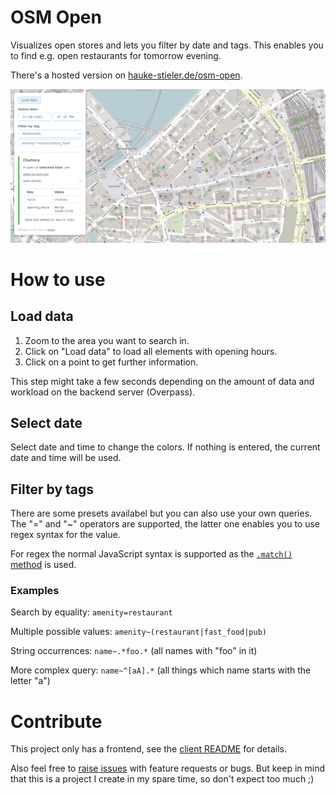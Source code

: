 # OSM Open

Visualizes open stores and lets you filter by date and tags. This enables you to find e.g. open restaurants for tomorrow evening.

There's a hosted version on [hauke-stieler.de/osm-open](https://hauke-stieler.de/osm-open/).

<p align="center">
<img src="screenshot.png" alt="OSM Open Screenshot"/>
</p>

# How to use

## Load data

1. Zoom to the area you want to search in.
2. Click on "Load data" to load all elements with opening hours.
3. Click on a point to get further information.

This step might take a few seconds depending on the amount of data and workload on the backend server (Overpass).

## Select date

Select date and time to change the colors.
If nothing is entered, the current date and time will be used.

## Filter by tags

There are some presets availabel but you can also use your own queries.
The "=" and "~" operators are supported, the latter one enables you to use regex syntax for the value.

For regex the normal JavaScript syntax is supported as the [`.match()` method](https://developer.mozilla.org/de/docs/Web/JavaScript/Reference/Global_Objects/String/match) is used. 

### Examples

Search by equality: `amenity=restaurant`

Multiple possible values: `amenity~(restaurant|fast_food|pub)`

String occurrences: `name~.*foo.*` (all names with "foo" in it)

More complex query: `name~^[aA].*` (all things which name starts with the letter "a")

# Contribute

This project only has a frontend, see the [client README](client/README.md) for details.

Also feel free to [raise issues](https://github.com/hauke96/osm-open/issues/new) with feature requests or bugs.
But keep in mind that this is a project I create in my spare time, so don't expect too much ;)
